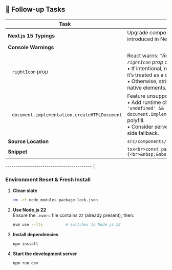 ## 🚧 Follow-up Tasks

| Task                                                           | Description                                                                                                                                                                                                                                      |
| -------------------------------------------------------------- | ------------------------------------------------------------------------------------------------------------------------------------------------------------------------------------------------------------------------------------------------ |
| **Next.js 15 Typings**                                         | Upgrade component props to leverage strict types introduced in Next.js 15 (`@types/next` ≥15).                                                                                                                                                   |
| **Console Warnings**                                           |                                                                                                                                                                                                                                                  |
| &nbsp;&nbsp;&nbsp;`rightIcon` prop                             | React warns: _“React does not recognize the `rightIcon` prop on a DOM element.”_<br>• If intentional, rename to lowercase `righticon` so it’s treated as a data-attribute.<br>• Otherwise, strip it before spreading props onto native elements. |
| &nbsp;&nbsp;&nbsp;`document.implementation.createHTMLDocument` | Feature unsupported in current browser bundle.<br>• Add runtime check (`typeof document !== 'undefined' && document.implementation?.createHTMLDocument`) or polyfill.<br>• Consider server-only parsing to avoid client-side fallback.           |
| **Source Location**                                            | `src/components/sections/HeroWithVideo.tsx:36:28`                                                                                                                                                                                                |
| **Snippet**                                                    | `tsx<br>const parsedTitle = parse(title \|\| '', {<br>&nbsp;&nbsp;…<br>});<br>`                                                                                                                                                                  |

------------------------------------------ |

### Environment Reset & Fresh Install

1. **Clean slate**

   ```bash
   rm -rf node_modules package-lock.json
   ```

2. **Use Node.js 22**  
   Ensure the `.nvmrc` file contains `22` (already present), then:

   ```bash
   nvm use --lts          # switches to Node.js 22
   ```

3. **Install dependencies**

   ```bash
   npm install
   ```

4. **Start the development server**
   ```bash
   npm run dev
   ```
